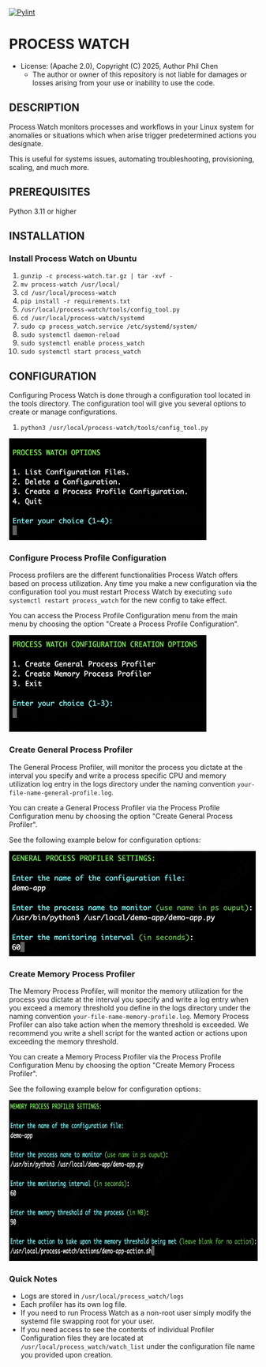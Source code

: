 [![Pylint](https://github.com/systemswatch/processwatch/actions/workflows/pylint.yml/badge.svg)](https://github.com/systemswatch/processwatch/actions/workflows/pylint.yml)

# PROCESS WATCH
* License: (Apache 2.0), Copyright (C) 2025, Author Phil Chen
    * The author or owner of this repository is not liable for damages or losses arising from your use or inability to use the code.

## DESCRIPTION
Process Watch monitors processes and workflows in your Linux system for anomalies or situations which when arise trigger predetermined actions you designate.

This is useful for systems issues, automating troubleshooting, provisioning, scaling, and much more.

## PREREQUISITES
Python 3.11 or higher

## INSTALLATION

### Install Process Watch on Ubuntu

1. `gunzip -c process-watch.tar.gz | tar -xvf - `
2. `mv process-watch /usr/local/`
3. `cd /usr/local/process-watch`
4. `pip install -r requirements.txt`
5. `/usr/local/process-watch/tools/config_tool.py`
6. `cd /usr/local/process-watch/systemd`
7. `sudo cp process_watch.service /etc/systemd/system/`
8. `sudo systemctl daemon-reload`
9. `sudo systemctl enable process_watch`
10. `sudo systemctl start process_watch`

## CONFIGURATION

Configuring Process Watch is done through a configuration tool located in the tools directory. The configuration tool will give you several options to create or manage configurations.

1. `python3 /usr/local/process-watch/tools/config_tool.py`

<img src="documentation/top-menu.png" alt="Config Tool Menu" width="400" height="206">

### Configure Process Profile Configuration

Process profilers are the different functionalities Process Watch offers based on process utilization. Any time you make a new configuration via the configuration tool you must restart Process Watch by executing `sudo systemctl restart process_watch` for the new config to take effect.

You can access the Process Profile Configuration menu from the main menu by choosing the option "Create a Process Profile Configuration".

<img src="documentation/configuration-creation.png" alt="Configuration Creation Menu" width="400" height="196">

### Create General Process Profiler

The General Process Profiler, will monitor the process you dictate at the interval you specify and write a process specific CPU and memory utilization log entry in the logs directory under the naming convention `your-file-name-general-profile.log`.

You can create a General Process Profiler via the Process Profile Configuration menu by choosing the option "Create General Process Profiler".

See the following example below for configuration options:

<img src="documentation/general-process-profiler-settings.png" alt="General Process Profiler Settings" width="500" height="213">

### Create Memory Process Profiler

The Memory Process Profiler, will monitor the memory utilization for the process you dictate at the interval you specify and write a log entry when you exceed a memory threshold you define in the logs directory under the naming convention `your-file-name-memory-profile.log`. Memory Process Profiler can also take action when the memory threshold is exceeded. We recommend you write a shell script for the wanted action or actions upon exceeding the memory threshold.

You can create a Memory Process Profiler via the Process Profile Configuration Menu by choosing the option "Create Memory Process Profiler".

See the following example below for configuration options:

<img src="documentation/memory-process-profiler-settings.png" alt="Memory Process Profiler Settings" width="750" height="326">

### Quick Notes

* Logs are stored in `/usr/local/process_watch/logs`
* Each profiler has its own log file.
* If you need to run Process Watch as a non-root user simply modify the systemd file swapping root for your user.
* If you need access to see the contents of individual Profiler Configuration files they are located at `/usr/local/process_watch/watch_list` under the configuration file name you provided upon creation.
